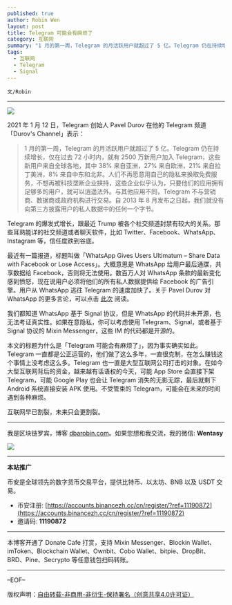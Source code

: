 ```yaml
---
published: true
author: Robin Wen
layout: post
title: Telegram 可能会有麻烦了
category: 互联网
summary: "1 月的第一周，Telegram 的月活跃用户就超过了 5 亿。Telegram 仍在持续增长，仅在过去 72 小时内，就有 2500 万新用户加入 Telegram，这些新用户来自全球各地，其中 38% 来自亚洲，27% 来自欧洲，21% 来自拉丁美洲，8% 来自中东和北非。人们不再愿意用自己的隐私来换取免费服务，不想再被科技垄断企业挟持，这些企业似乎认为，只要他们的应用拥有足够多的用户，就可以逍遥法外。与其他应用不同，Telegram 不与营销商、数据商或政府机构进行交易。自 2013 年 8 月发布之日起，我们就没有向第三方披露用户的私人数据中的任何一个字节。我们都知道 WhatsApp 基于 Signal 协议，但是 WhatsApp 的代码并未开源，也无法考证真实性。如果在意隐私，你可以考虑使用 Telegram、Signal，或者基于 Signal 协议的 Mixin Messenger，这些 IM 的代码都是开源的。互联网早已割裂，未来只会更割裂。"
tags:
  - 互联网
  - Telegram
  - Signal
---
```


`文/Robin`

***

![](https://cdn.dbarobin.com/1yugu6g.png)

2021 年 1 月 12 日，Telegram 创始人 Pavel Durov 在他的 Telegram 频道「Durov's Channel」表示：

> 1 月的第一周，Telegram 的月活跃用户就超过了 5 亿。Telegram 仍在持续增长，仅在过去 72 小时内，就有 2500 万新用户加入 Telegram，这些新用户来自全球各地，其中 38% 来自亚洲，27% 来自欧洲，21% 来自拉丁美洲，8% 来自中东和北非。人们不再愿意用自己的隐私来换取免费服务，不想再被科技垄断企业挟持，这些企业似乎认为，只要他们的应用拥有足够多的用户，就可以逍遥法外。与其他应用不同，Telegram 不与营销商、数据商或政府机构进行交易。自 2013 年 8 月发布之日起，我们就没有向第三方披露用户的私人数据中的任何一个字节。

Telegram 的爆发式增长，跟最近 Trump 被各个社交频道封禁有较大的关系。那些耳熟能详的社交频道或者聊天软件，比如 Twitter、Facebook、WhatsApp、Instagram 等，信任度跌到谷底。

最近有一篇报道，标题叫做「WhatsApp Gives Users Ultimatum – Share Data with Facebook or Lose Access」。大概意思是 WhatsApp 给用户最后通牒，共享数据给 Facebook，否则将无法使用。数百万人对 WhatsApp 条款的最新变化感到愤怒，现在说用户必须将他们的所有私人数据提供给 Facebook 的广告引擎。用户从 WhatsApp 逃往 Telegram 的速度加快了。关于 Pavel Durov 对 WhatsApp 的更多言论，可以点击 [此次](https://t.me/s/durov/145) 阅读。

我们都知道 WhatsApp 基于 Signal 协议，但是 WhatsApp 的代码并未开源，也无法考证真实性。如果在意隐私，你可以考虑使用 Telegram、Signal，或者基于 Signal 协议的 Mixin Messenger，这些 IM 的代码都是开源的。

本文的标题为什么是「Telegram 可能会有麻烦了」，因为事实确实如此。Telegram 一直都是公正运营的，他们做了这么多年，一直很克制，在怎么赚钱这个事情上没考虑这么多。Telegram 也一直是大型互联网公司打击的对象。在如今大型互联网背后的资金，越来越有话语权的今天，可能 App Store 会直接下架 Telegram，可能 Google Play 也会让 Telegram 消失的无影无踪，最后就剩下 Android 系统直接安装 APK 使用。不受管束的 Telegram，可能会在未来的时间遇到各种麻烦。

互联网早已割裂，未来只会更割裂。

***

我是区块链罗宾，博客 [dbarobin.com](https://dbarobin.com/)。如果您想和我交流，我的微信: **Wentasy**

![](https://cdn.dbarobin.com/v4yywe2.png)

***

**本站推广**

币安是全球领先的数字货币交易平台，提供比特币、以太坊、BNB 以及 USDT 交易。

* 币安注册: [https://accounts.binancezh.cc/cn/register/?ref=11190872](https://accounts.binancezh.cc/cn/register/?ref=11190872)
* 邀请码: **11190872**

***

本博客开通了 Donate Cafe 打赏，支持 Mixin Messenger、Blockin Wallet、imToken、Blockchain Wallet、Ownbit、Cobo Wallet、bitpie、DropBit、BRD、Pine、Secrypto 等任意钱包扫码转账。

<center>
    <div class="--donate-button"
         data-button-id="f8b9df0d-af9a-460d-8258-d3f435445075"
    ></div>
</center>

***

–EOF–

版权声明：[自由转载-非商用-非衍生-保持署名（创意共享4.0许可证）](http://creativecommons.org/licenses/by-nc-nd/4.0/deed.zh)